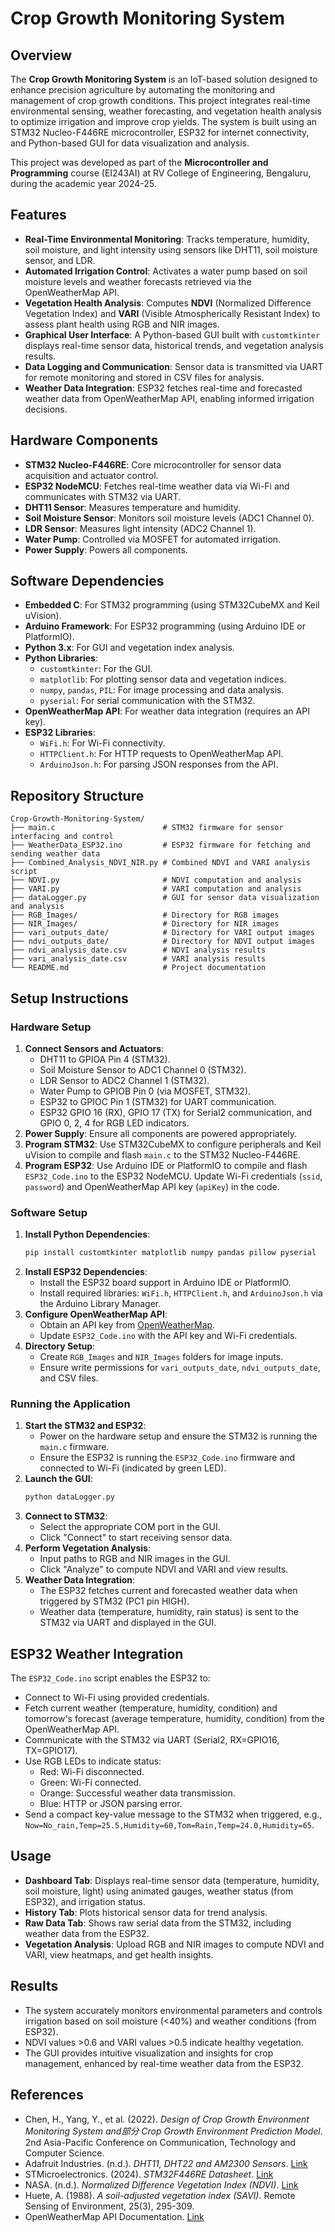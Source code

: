 # Crop Growth Monitoring System

## Overview
The **Crop Growth Monitoring System** is an IoT-based solution designed to enhance precision agriculture by automating the monitoring and management of crop growth conditions. This project integrates real-time environmental sensing, weather forecasting, and vegetation health analysis to optimize irrigation and improve crop yields. The system is built using an STM32 Nucleo-F446RE microcontroller, ESP32 for internet connectivity, and Python-based GUI for data visualization and analysis.

This project was developed as part of the **Microcontroller and Programming** course (EI243AI) at RV College of Engineering, Bengaluru, during the academic year 2024-25.

## Features
- **Real-Time Environmental Monitoring**: Tracks temperature, humidity, soil moisture, and light intensity using sensors like DHT11, soil moisture sensor, and LDR.
- **Automated Irrigation Control**: Activates a water pump based on soil moisture levels and weather forecasts retrieved via the OpenWeatherMap API.
- **Vegetation Health Analysis**: Computes **NDVI** (Normalized Difference Vegetation Index) and **VARI** (Visible Atmospherically Resistant Index) to assess plant health using RGB and NIR images.
- **Graphical User Interface**: A Python-based GUI built with `customtkinter` displays real-time sensor data, historical trends, and vegetation analysis results.
- **Data Logging and Communication**: Sensor data is transmitted via UART for remote monitoring and stored in CSV files for analysis.
- **Weather Data Integration**: ESP32 fetches real-time and forecasted weather data from OpenWeatherMap API, enabling informed irrigation decisions.

## Hardware Components
- **STM32 Nucleo-F446RE**: Core microcontroller for sensor data acquisition and actuator control.
- **ESP32 NodeMCU**: Fetches real-time weather data via Wi-Fi and communicates with STM32 via UART.
- **DHT11 Sensor**: Measures temperature and humidity.
- **Soil Moisture Sensor**: Monitors soil moisture levels (ADC1 Channel 0).
- **LDR Sensor**: Measures light intensity (ADC2 Channel 1).
- **Water Pump**: Controlled via MOSFET for automated irrigation.
- **Power Supply**: Powers all components.

## Software Dependencies
- **Embedded C**: For STM32 programming (using STM32CubeMX and Keil uVision).
- **Arduino Framework**: For ESP32 programming (using Arduino IDE or PlatformIO).
- **Python 3.x**: For GUI and vegetation index analysis.
- **Python Libraries**:
  - `customtkinter`: For the GUI.
  - `matplotlib`: For plotting sensor data and vegetation indices.
  - `numpy`, `pandas`, `PIL`: For image processing and data analysis.
  - `pyserial`: For serial communication with the STM32.
- **OpenWeatherMap API**: For weather data integration (requires an API key).
- **ESP32 Libraries**:
  - `WiFi.h`: For Wi-Fi connectivity.
  - `HTTPClient.h`: For HTTP requests to OpenWeatherMap API.
  - `ArduinoJson.h`: For parsing JSON responses from the API.

## Repository Structure
```
Crop-Growth-Monitoring-System/
├── main.c                        # STM32 firmware for sensor interfacing and control
├── WeatherData_ESP32.ino         # ESP32 firmware for fetching and sending weather data
├── Combined_Analysis_NDVI_NIR.py # Combined NDVI and VARI analysis script
├── NDVI.py                       # NDVI computation and analysis
├── VARI.py                       # VARI computation and analysis
├── dataLogger.py                 # GUI for sensor data visualization and analysis
├── RGB_Images/                   # Directory for RGB images
├── NIR_Images/                   # Directory for NIR images
├── vari_outputs_date/            # Directory for VARI output images
├── ndvi_outputs_date/            # Directory for NDVI output images
├── ndvi_analysis_date.csv        # NDVI analysis results
├── vari_analysis_date.csv        # VARI analysis results
└── README.md                     # Project documentation
```

## Setup Instructions
### Hardware Setup
1. **Connect Sensors and Actuators**:
   - DHT11 to GPIOA Pin 4 (STM32).
   - Soil Moisture Sensor to ADC1 Channel 0 (STM32).
   - LDR Sensor to ADC2 Channel 1 (STM32).
   - Water Pump to GPIOB Pin 0 (via MOSFET, STM32).
   - ESP32 to GPIOC Pin 1 (STM32) for UART communication.
   - ESP32 GPIO 16 (RX), GPIO 17 (TX) for Serial2 communication, and GPIO 0, 2, 4 for RGB LED indicators.
2. **Power Supply**: Ensure all components are powered appropriately.
3. **Program STM32**: Use STM32CubeMX to configure peripherals and Keil uVision to compile and flash `main.c` to the STM32 Nucleo-F446RE.
4. **Program ESP32**: Use Arduino IDE or PlatformIO to compile and flash `ESP32_Code.ino` to the ESP32 NodeMCU. Update Wi-Fi credentials (`ssid`, `password`) and OpenWeatherMap API key (`apiKey`) in the code.

### Software Setup
1. **Install Python Dependencies**:
   ```bash
   pip install customtkinter matplotlib numpy pandas pillow pyserial
   ```
2. **Install ESP32 Dependencies**:
   - Install the ESP32 board support in Arduino IDE or PlatformIO.
   - Install required libraries: `WiFi.h`, `HTTPClient.h`, and `ArduinoJson.h` via the Arduino Library Manager.
3. **Configure OpenWeatherMap API**:
   - Obtain an API key from [OpenWeatherMap](https://openweathermap.org/appid).
   - Update `ESP32_Code.ino` with the API key and Wi-Fi credentials.
4. **Directory Setup**:
   - Create `RGB_Images` and `NIR_Images` folders for image inputs.
   - Ensure write permissions for `vari_outputs_date`, `ndvi_outputs_date`, and CSV files.

### Running the Application
1. **Start the STM32 and ESP32**:
   - Power on the hardware setup and ensure the STM32 is running the `main.c` firmware.
   - Ensure the ESP32 is running the `ESP32_Code.ino` firmware and connected to Wi-Fi (indicated by green LED).
2. **Launch the GUI**:
   ```bash
   python dataLogger.py
   ```
3. **Connect to STM32**:
   - Select the appropriate COM port in the GUI.
   - Click "Connect" to start receiving sensor data.
4. **Perform Vegetation Analysis**:
   - Input paths to RGB and NIR images in the GUI.
   - Click "Analyze" to compute NDVI and VARI and view results.
5. **Weather Data Integration**:
   - The ESP32 fetches current and forecasted weather data when triggered by STM32 (PC1 pin HIGH).
   - Weather data (temperature, humidity, rain status) is sent to the STM32 via UART and displayed in the GUI.

## ESP32 Weather Integration
The `ESP32_Code.ino` script enables the ESP32 to:
- Connect to Wi-Fi using provided credentials.
- Fetch current weather (temperature, humidity, condition) and tomorrow's forecast (average temperature, humidity, condition) from the OpenWeatherMap API.
- Communicate with the STM32 via UART (Serial2, RX=GPIO16, TX=GPIO17).
- Use RGB LEDs to indicate status:
  - Red: Wi-Fi disconnected.
  - Green: Wi-Fi connected.
  - Orange: Successful weather data transmission.
  - Blue: HTTP or JSON parsing error.
- Send a compact key-value message to the STM32 when triggered, e.g., `Now=No_rain,Temp=25.5,Humidity=60,Tom=Rain,Temp=24.0,Humidity=65`.

## Usage
- **Dashboard Tab**: Displays real-time sensor data (temperature, humidity, soil moisture, light) using animated gauges, weather status (from ESP32), and irrigation status.
- **History Tab**: Plots historical sensor data for trend analysis.
- **Raw Data Tab**: Shows raw serial data from the STM32, including weather data from the ESP32.
- **Vegetation Analysis**: Upload RGB and NIR images to compute NDVI and VARI, view heatmaps, and get health insights.

## Results 
- The system accurately monitors environmental parameters and controls irrigation based on soil moisture (<40%) and weather conditions (from ESP32).
- NDVI values >0.6 and VARI values >0.5 indicate healthy vegetation.
- The GUI provides intuitive visualization and insights for crop management, enhanced by real-time weather data from the ESP32.


## References
- Chen, H., Yang, Y., et al. (2022). *Design of Crop Growth Environment Monitoring System and部分 Crop Growth Environment Prediction Model*. 2nd Asia-Pacific Conference on Communication, Technology and Computer Science.
- Adafruit Industries. (n.d.). *DHT11, DHT22 and AM2300 Sensors*. [Link](https://www.adafruit.com/product/2300)
- STMicroelectronics. (2024). *STM32F446RE Datasheet*. [Link](https://www.st.com/en/microcontrollers-microprocessors/stm32f446re.html)
- NASA. (n.d.). *Normalized Difference Vegetation Index (NDVI)*. [Link](https://earthobservatory.nasa.gov/Features/MeasuringVegetation/measuring_vegetation_2.php)
- Huete, A. (1988). *A soil-adjusted vegetation index (SAVI)*. Remote Sensing of Environment, 25(3), 295-309.
- OpenWeatherMap API Documentation. [Link](https://openweathermap.org/appid)
